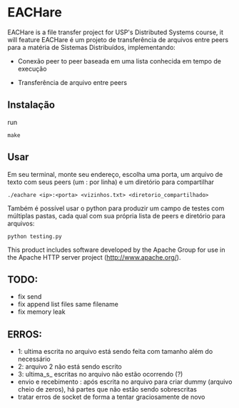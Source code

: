 # EACHare

EACHare is a file transfer project for USP's Distributed Systems course, it will feature
EACHare é um projeto de transferência de arquivos entre peers para a matéria de Sistemas Distribuídos, implementando:

- Conexão peer to peer baseada em uma lista conhecida em tempo de execução

- Transferência de arquivo entre peers

## Instalação

run
```console
make
```

## Usar

Em seu terminal, monte seu endereço, escolha uma porta, um arquivo de texto com seus peers (um <ip>:<porta> por linha) e um diretório para compartilhar
```console
./eachare <ip>:<porta> <vizinhos.txt> <diretorio_compartilhado>
```

Também é possível usar o python para produzir um campo de testes com múltiplas pastas, cada qual com sua própria lista de peers e diretório para arquivos:
```console
python testing.py
```

This product includes software developed by the Apache Group for use in the Apache HTTP server project (http://www.apache.org/).

## TODO:
- fix send
- fix append list files same filename
- fix memory leak

## ERROS:
- 1: ultima escrita no arquivo está sendo feita com tamanho além do necessário
- 2: arquivo 2 não está sendo escrito
- 3: ultima_s_ escritas no arquivo não estão ocorrendo (?)
- envio e recebimento : após escrita no arquivo para criar dummy (arquivo cheio de zeros), há partes que não estão sendo sobrescritas
- tratar erros de socket de forma a tentar graciosamente de novo
